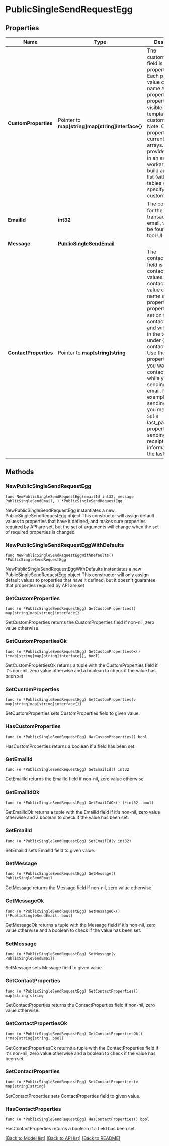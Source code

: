 # PublicSingleSendRequestEgg

## Properties

Name | Type | Description | Notes
------------ | ------------- | ------------- | -------------
**CustomProperties** | Pointer to **map[string]map[string]interface{}** | The customProperties field is a map of property values. Each property value contains a name and value property. Each property will be visible in the template under {{ custom.NAME }}. Note: Custom properties do not currently support arrays. To provide a listing in an email, one workaround is to build an HTML list (either with tables or ul) and specify it as a custom property. | [optional] 
**EmailId** | **int32** | The content ID for the transactional email, which can be found in email tool UI. | 
**Message** | [**PublicSingleSendEmail**](PublicSingleSendEmail.md) |  | 
**ContactProperties** | Pointer to **map[string]string** | The contactProperties field is a map of contact property values. Each contact property value contains a name and value property. Each property will get set on the contact record and will be visible in the template under {{ contact.NAME }}. Use these properties when you want to set a contact property while you’re sending the email. For example, when sending a reciept you may want to set a last_paid_date property, as the sending of the receipt will have information about the last payment. | [optional] 

## Methods

### NewPublicSingleSendRequestEgg

`func NewPublicSingleSendRequestEgg(emailId int32, message PublicSingleSendEmail, ) *PublicSingleSendRequestEgg`

NewPublicSingleSendRequestEgg instantiates a new PublicSingleSendRequestEgg object
This constructor will assign default values to properties that have it defined,
and makes sure properties required by API are set, but the set of arguments
will change when the set of required properties is changed

### NewPublicSingleSendRequestEggWithDefaults

`func NewPublicSingleSendRequestEggWithDefaults() *PublicSingleSendRequestEgg`

NewPublicSingleSendRequestEggWithDefaults instantiates a new PublicSingleSendRequestEgg object
This constructor will only assign default values to properties that have it defined,
but it doesn't guarantee that properties required by API are set

### GetCustomProperties

`func (o *PublicSingleSendRequestEgg) GetCustomProperties() map[string]map[string]interface{}`

GetCustomProperties returns the CustomProperties field if non-nil, zero value otherwise.

### GetCustomPropertiesOk

`func (o *PublicSingleSendRequestEgg) GetCustomPropertiesOk() (*map[string]map[string]interface{}, bool)`

GetCustomPropertiesOk returns a tuple with the CustomProperties field if it's non-nil, zero value otherwise
and a boolean to check if the value has been set.

### SetCustomProperties

`func (o *PublicSingleSendRequestEgg) SetCustomProperties(v map[string]map[string]interface{})`

SetCustomProperties sets CustomProperties field to given value.

### HasCustomProperties

`func (o *PublicSingleSendRequestEgg) HasCustomProperties() bool`

HasCustomProperties returns a boolean if a field has been set.

### GetEmailId

`func (o *PublicSingleSendRequestEgg) GetEmailId() int32`

GetEmailId returns the EmailId field if non-nil, zero value otherwise.

### GetEmailIdOk

`func (o *PublicSingleSendRequestEgg) GetEmailIdOk() (*int32, bool)`

GetEmailIdOk returns a tuple with the EmailId field if it's non-nil, zero value otherwise
and a boolean to check if the value has been set.

### SetEmailId

`func (o *PublicSingleSendRequestEgg) SetEmailId(v int32)`

SetEmailId sets EmailId field to given value.


### GetMessage

`func (o *PublicSingleSendRequestEgg) GetMessage() PublicSingleSendEmail`

GetMessage returns the Message field if non-nil, zero value otherwise.

### GetMessageOk

`func (o *PublicSingleSendRequestEgg) GetMessageOk() (*PublicSingleSendEmail, bool)`

GetMessageOk returns a tuple with the Message field if it's non-nil, zero value otherwise
and a boolean to check if the value has been set.

### SetMessage

`func (o *PublicSingleSendRequestEgg) SetMessage(v PublicSingleSendEmail)`

SetMessage sets Message field to given value.


### GetContactProperties

`func (o *PublicSingleSendRequestEgg) GetContactProperties() map[string]string`

GetContactProperties returns the ContactProperties field if non-nil, zero value otherwise.

### GetContactPropertiesOk

`func (o *PublicSingleSendRequestEgg) GetContactPropertiesOk() (*map[string]string, bool)`

GetContactPropertiesOk returns a tuple with the ContactProperties field if it's non-nil, zero value otherwise
and a boolean to check if the value has been set.

### SetContactProperties

`func (o *PublicSingleSendRequestEgg) SetContactProperties(v map[string]string)`

SetContactProperties sets ContactProperties field to given value.

### HasContactProperties

`func (o *PublicSingleSendRequestEgg) HasContactProperties() bool`

HasContactProperties returns a boolean if a field has been set.


[[Back to Model list]](../README.md#documentation-for-models) [[Back to API list]](../README.md#documentation-for-api-endpoints) [[Back to README]](../README.md)



